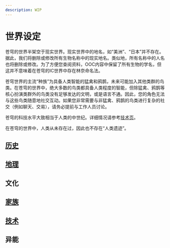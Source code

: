 ```yaml
---
description: WIP
---
```


# 世界设定

苍穹的世界半架空于现实世界。现实世界中的地名，如“美洲”、“日本”并不存在。据此，我们将删除或修改所有生物名称中的现实地名。类似地，所有名称中的人名也将删除或修改。为了方便您查阅资料，OOC内容中保留了所有生物的学名，但这并不意味着在苍穹的IC世界中存在林奈命名法。

苍穹世界的主流“种族”为具备人类智能的猛禽和鸦鹊，未来可能加入其他类群的鸟类。在苍穹的世界中，绝大多数的鸟类都具备人类程度的智能，但除猛禽、鸦鹊等核心扮演类群外的鸟类没有足够发达的文明，或是语言不通。因此，您的角色无法与这些鸟类随意地社交互动。如果您非常需要与非猛禽、鸦鹊的鸟类进行复杂的社交（例如聊天、交易），请务必提前与工作人员讨论。

苍穹的科技水平大致相当于人类的中世纪。详细情况请参考[技术页](technology.md)。

在苍穹的世界中，人类从未存在过，因此也不存在“人类遗迹”。

## [历史](history.md)

## [地理](geography/)

## 文化

## [家族](bloodlines.md)

## [技术](technology.md)

## 异能

